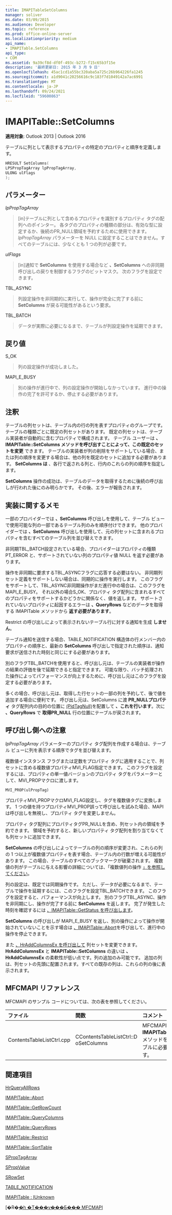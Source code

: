 ```yaml
---
title: IMAPITableSetColumns
manager: soliver
ms.date: 03/09/2015
ms.audience: Developer
ms.topic: reference
ms.prod: office-online-server
ms.localizationpriority: medium
api_name:
- IMAPITable.SetColumns
api_type:
- COM
ms.assetid: 9a39cf8d-df0f-493c-b272-f15c65b3f15e
description: '最終更新日: 2015 年 3 月 9 日'
ms.openlocfilehash: 45ac1cd1a55bc320aba5a725c26b964226fa1245
ms.sourcegitcommit: a1d9041c20256616c9c183f7d1049142a7ac6991
ms.translationtype: MT
ms.contentlocale: ja-JP
ms.lasthandoff: 09/24/2021
ms.locfileid: "59600863"
---
```

# <a name="imapitablesetcolumns"></a>IMAPITable::SetColumns

  
  
**適用対象**: Outlook 2013 | Outlook 2016 
  
テーブルに列として表示するプロパティの特定のプロパティと順序を定義します。
  
```cpp
HRESULT SetColumns(
LPSPropTagArray lpPropTagArray,
ULONG ulFlags
);
```

## <a name="parameters"></a>パラメーター

 _lpPropTagArray_
  
> [in]テーブルに列として含めるプロパティを識別するプロパティ タグの配列へのポインター。 各タグのプロパティの種類の部分は、有効な型に設定するか、後続のPR_NULL領域を予約するために使用できます。 _lpPropTagArray_ パラメーターを NULL に設定することはできません。すべてのテーブルには、少なくとも 1 つの列が必要です。 
    
 _ulFlags_
  
> [in]通知で **SetColumns** を使用する場合など **、SetColumns** への非同期呼び出しの戻りを制御するフラグのビットマスク。 次のフラグを設定できます。 
    
TBL_ASYNC 
  
> 列設定操作を非同期的に実行して、操作が完全に完了する前に **SetColumns** が戻る可能性があるという要求。 
    
TBL_BATCH 
  
> データが実際に必要になるまで、テーブルが列設定操作を延期できます。
    
## <a name="return-value"></a>戻り値

S_OK 
  
> 列の設定操作が成功しました。
    
MAPI_E_BUSY 
  
> 別の操作が進行中で、列の設定操作が開始しなかっています。 進行中の操作の完了を許可するか、停止する必要があります。
    
## <a name="remarks"></a>注釈

テーブルの列セットは、テーブル内の行の列を表すプロパティのグループです。 テーブルの種類ごとに既定の列セットがあります。 既定の列セットは、テーブル実装者が自動的に含むプロパティで構成されます。 テーブル ユーザーは **、IMAPITable::SetColumns メソッドを呼び出すことによって、この既定のセットを変更** できます。 テーブルの実装者が列の削除をサポートしている場合、または列の順序を変更する場合は、他の列を既定のセットに追加する必要があります。 **SetColumns は** 、各行で返される列と、行内のこれらの列の順序を指定します。 
  
**SetColumns** 操作の成功は、テーブルのデータを取得するために後続の呼び出しが行われた後にのみ明らかです。 その後、エラーが報告されます。 
  
## <a name="notes-to-implementers"></a>実装に関するメモ

一部のプロバイダーでは **、SetColumns** 呼び出しを使用して、テーブル ビューで使用可能な列の一部であるテーブル列のみを順序付けできます。 他のプロバイダーでは **、SetColumns** 呼び出しを使用して、元の列セットに含まれるプロパティを含むすべてのテーブル列を並び替えできます。 
  
非同期TBL_BATCH設定されている場合、プロバイダーはプロパティの種類 PT_ERROR と、サポートされていない列のプロパティ値 NULL を返す必要があります。
  
操作を非同期に要求するTBL_ASYNCフラグに応答する必要はない。 非同期列セット定義をサポートしない場合は、同期的に操作を実行します。 このフラグをサポートして、TBL_ASYNC非同期操作がまだ進行中の場合は、このフラグをMAPI_E_BUSY。 それ以外の場合S_OK、プロパティ タグ配列に含まれるすべてのプロパティをサポートするかどうかに関係なく、値を返します。 サポートされていないプロパティに起因するエラーは **、QueryRows** などのデータを取得する IMAPITable メソッドから **返す必要があります**。 
  
Restrict の呼び出しによって表示されないテーブル行に対する通知を生成 **しません**。 
  
テーブル通知を送信する場合、TABLE_NOTIFICATION 構造体の行メンバー内のプロパティの順序と、最新の **SetColumns** 呼び出しで指定された順序は、通知要求が送信された時刻と同じにする必要があります。 [](table_notification.md) 
  
別のフラグTBL_BATCHを使用すると、呼び出し元は、テーブルの実装者が操作の結果の評価を後で延期できると指定できます。 可能な限り、バッチ処理された操作によってパフォーマンスが向上するために、呼び出し元はこのフラグを設定する必要があります。
  
多くの場合、呼び出し元は、取得した行セットの一部の列を予約して、後で値を追加する場合に便利です。 呼び出し元は、SetColumns に渡 **PR_NULLプロパティ** タグ配列内の目的の位置に [(PidTagNull)](pidtagnull-canonical-property.md)を配置して **、これを行います**。次に **、QueryRows** で **取得PR_NULL** 行の位置にテーブルが戻されます。
  
## <a name="notes-to-callers"></a>呼び出し側への注意

_lpPropTagArray_ パラメーターのプロパティ タグ配列を作成する場合は、テーブル ビューに列を表示する順序でタグを並び替えます。 
  
複数値インスタンス フラグまたは定数をプロパティ タグに適用することで、列セットに含める複数値プロパティMVI_FLAG指定できます。 このフラグを設定するには、プロパティの単一値バージョンのプロパティ タグをパラメーターとして、MVI_PROPマクロに渡します。
  
```
MVI_PROP(ulPropTag)

```

プロパティMVI_PROPマクロMVI_FLAG設定し、タグを複数値タグに変換します。 1 つの値を持つプロパティMVI_PROP誤って呼び出しを試みた場合、MAPI は呼び出しを無視し、プロパティ タグを変更しません。 
  
プロパティ タグ配列にプロパティタグPR_NULLを含め、列セット内の領域を予約できます。 領域を予約すると、新しいプロパティ タグ配列を割り当てなくても列セットに追加できます。 
  
**SetColumns** の呼び出しによってテーブルの列の順序が変更され、これらの列の 1 つ以上が複数値プロパティを表す場合、テーブル内の行数が増える可能性があります。 この場合、テーブルのすべてのブックマークが破棄されます。 複数値の列がテーブルに与える影響の詳細については、「複数値列の操作 [」を参照してください](working-with-multivalued-columns.md)。
  
列の設定は、既定では同期操作です。 ただし、データが必要になるまで、テーブルで操作を延期するには、このフラグを設定TBL_BATCHできます。 このフラグを設定すると、パフォーマンスが向上します。 別のフラグTBL_ASYNC、操作を非同期にし、操作が完了する前に **SetColumns** を返します。 完了が発生した時刻を確認するには [、IMAPITable::GetStatus を呼び出します](imapitable-getstatus.md)。
  
**SetColumns** の呼び出しが MAPI_E_BUSY を返し、別の操作によって操作が開始されていないことを示す場合は [、IMAPITable::Abort](imapitable-abort.md)を呼び出して、進行中の操作を停止できます。 
  
また [、HrAddColumnsEx を呼び出して](hraddcolumnsex.md) 列セットを変更できます。 **HrAddColumnsEx** と **IMAPITable::SetColumns** の違いは **、HrAddColumnsEx** の柔軟性が低い点です。列の追加のみ可能です。 追加の列は、列セットの先頭に配置されます。すべての既存の列は、これらの列の後に表示されます。 
  
## <a name="mfcmapi-reference"></a>MFCMAPI リファレンス

MFCMAPI のサンプル コードについては、次の表を参照してください。
  
|**ファイル**|**関数**|**コメント**|
|:-----|:-----|:-----|
|ContentsTableListCtrl.cpp  <br/> |CContentsTableListCtrl::D oSetColumns  <br/> |MFCMAPI は **IMAPITable::SetColumns** メソッドを使用して、テーブルに必要な列を設定します。  <br/> |
   
## <a name="see-also"></a>関連項目



[HrQueryAllRows](hrqueryallrows.md)
  
[IMAPITable::Abort](imapitable-abort.md)
  
[IMAPITable::GetRowCount](imapitable-getrowcount.md)
  
[IMAPITable::QueryColumns](imapitable-querycolumns.md)
  
[IMAPITable::QueryRows](imapitable-queryrows.md)
  
[IMAPITable::Restrict](imapitable-restrict.md)
  
[IMAPITable::SortTable](imapitable-sorttable.md)
  
[SPropTagArray](sproptagarray.md)
  
[SPropValue](spropvalue.md)
  
[SRowSet](srowset.md)
  
[TABLE_NOTIFICATION](table_notification.md)
  
[IMAPITable : IUnknown](imapitableiunknown.md)


[�R�[�h �T���v���Ƃ��� MFCMAPI](mfcmapi-as-a-code-sample.md)

